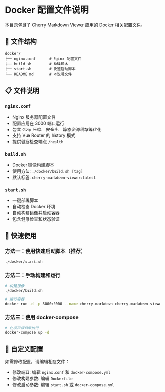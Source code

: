 # Docker 配置文件说明

本目录包含了 Cherry Markdown Viewer 应用的 Docker 相关配置文件。

## 📁 文件结构

```
docker/
├── nginx.conf      # Nginx 配置文件
├── build.sh        # 构建脚本
├── start.sh        # 快速启动脚本
└── README.md       # 本说明文件
```

## 📋 文件说明

### `nginx.conf`
- Nginx 服务器配置文件
- 配置应用在 3000 端口运行
- 包含 Gzip 压缩、安全头、静态资源缓存等优化
- 支持 Vue Router 的 history 模式
- 提供健康检查端点 `/health`

### `build.sh`
- Docker 镜像构建脚本
- 使用方法: `./docker/build.sh [tag]`
- 默认标签: `cherry-markdown-viewer:latest`

### `start.sh`
- 一键部署脚本
- 自动检查 Docker 环境
- 自动构建镜像并启动容器
- 包含健康检查和状态验证

## 🚀 快速使用

### 方法一：使用快速启动脚本（推荐）
```bash
./docker/start.sh
```

### 方法二：手动构建和运行
```bash
# 构建镜像
./docker/build.sh

# 运行容器
docker run -d -p 3000:3000 --name cherry-markdown cherry-markdown-viewer:latest
```

### 方法三：使用 docker-compose
```bash
# 在项目根目录执行
docker-compose up -d
```

## 🔧 自定义配置

如需修改配置，请编辑相应文件：
- 修改端口: 编辑 `nginx.conf` 和 `docker-compose.yml`
- 修改构建参数: 编辑 `Dockerfile`
- 修改启动参数: 编辑 `start.sh` 或 `docker-compose.yml` 